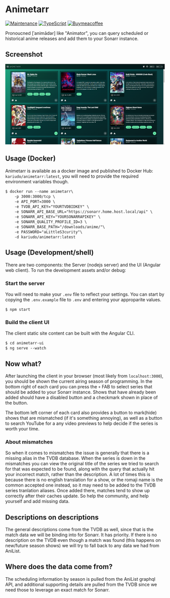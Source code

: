 # Animetarr

[![Maintenance](https://img.shields.io/badge/Maintained%3F-yes-blu.svg)](https://GitHub.com/Naereen/StrapDown.js/graphs/commit-activity)
[![TypeScript](https://badgen.net/badge/icon/typescript?icon=typescript&label)](https://typescriptlang.org)
[![Buymeacoffee](https://badgen.net/badge/icon/buymeacoffee?icon=buymeacoffee&label)](<[https://https://www.buymeacoffee.com/](https://www.buymeacoffee.com/kariudo)>)

Pronoucned [ˈanimādər] like "Animator", you can query scheduled or historical anime releases and add them to your Sonarr instance.

## Screenshot

![screenshot](./.assests/screenshot.png)

## Usage (Docker)

Animetarr is available as a docker image and published to Docker Hub: `kariudo/animetarr:latest`, you will need to provide the required environment variables though.

```shell
$ docker run --name animetarr\
    -p 3000:3000/tcp \
    -e API_PORT=3000 \
    -e TVDB_API_KEY="YOURTVDBIDKEY" \
    -e SONARR_API_BASE_URL="https://sonarr.home.host.local/api" \
    -e SONARR_API_KEY="YOURSONARRAPIKEY" \
    -e SONARR_QUALITY_PROFILE_ID=3 \
    -e SONARR_BASE_PATH="/downloads/anime/"\
    -e PASSWORD="aLittleS3curity"\
    -d kariudo/animetarr:latest
```

## Usage (Development/shell)

There are two components: the Server (nodejs server) and the UI (Angular web client). To run the development assets and/or debug:

### Start the server

You will need to make your `.env` file to reflect your settings. You can start by copying the `.env.example` file to `.env` and entering your approparite values.

```shell
$ npm start
```

### Build the client UI

The client static site content can be built with the Angular CLI.

```shell
$ cd animetarr-ui
$ ng serve --watch
```

## Now what?

After launching the client in your browser (most likely from `localhost:3000`), you should be shown the current airing season of programming. In the bottom right of each card you can press the `+` FAB to select series that should be added to your Sonarr instance. Shows that have already been added should have a disabled button and a checkmark shown in place of the button.

The bottom left corner of each card also provides a button to mark(hide) shows that are mismatched (if it's something annoying), as well as a button to search YouTube for a any video previews to help decide if the series is worth your time.

### About mismatches

So when it comes to mismatches the issue is generally that there is a missing alias in the TVDB database. When the series is down in the mismatches you can view the original title of the series we tried to search for that was expected to be found, along with the query that actually hit your incorrect match, rather than the description. A lot of times this is because there is no english translation for a show, or the romaji name is the common accepted one instead, so it may need to be added to the TVDB series tranlation aliases. Once added there, matches tend to show up correctly after their caches update. So help the community, and help yourself and add missing data.

## Descriptions on descriptions

The general descriptions come from the TVDB as well, since that is the match data we will be binding into for Sonarr. It has priority. If there is no description on the TVDB even though a match was found (this happens on new/future season shows) we will try to fall back to any data we had from AniList.

## Where does the data come from?

The scheduling information by season is pulled from the AniList graphql API, and additional supporting details are pulled from the TVDB since we need those to leverage an exact match for Sonarr.
